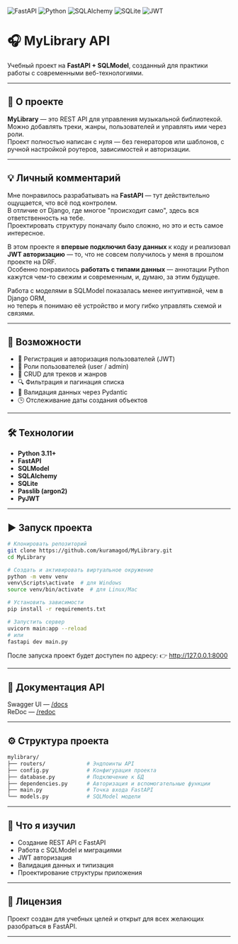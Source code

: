 ![FastAPI](https://img.shields.io/badge/FastAPI-0.110+-009688?style=for-the-badge&logo=fastapi&logoColor=white)
![Python](https://img.shields.io/badge/Python-3.11+-3776AB?style=for-the-badge&logo=python&logoColor=white)
![SQLAlchemy](https://img.shields.io/badge/SQLAlchemy-1.4+-D71F00?style=for-the-badge&logo=python&logoColor=white)
![SQLite](https://img.shields.io/badge/SQLite-3.0+-07405E?style=for-the-badge&logo=sqlite&logoColor=white)
![JWT](https://img.shields.io/badge/JWT-black?style=for-the-badge&logo=jsonwebtokens&logoColor=white)


# 🎧 MyLibrary API

Учебный проект на **FastAPI + SQLModel**, созданный для практики работы с современными веб-технологиями.

---

## 🚀 О проекте

**MyLibrary** — это REST API для управления музыкальной библиотекой.  
Можно добавлять треки, жанры, пользователей и управлять ими через роли.  
Проект полностью написан с нуля — без генераторов или шаблонов, с ручной настройкой роутеров, зависимостей и авторизации.

---

## 💡 Личный комментарий

Мне понравилось разрабатывать на **FastAPI** — тут действительно ощущается, что всё под контролем.  
В отличие от Django, где многое "происходит само", здесь вся ответственность на тебе.  
Проектировать структуру поначалу было сложно, но это и есть самое интересное.

В этом проекте я **впервые подключил базу данных** к коду и реализовал **JWT авторизацию** — то, что не совсем получилось у меня в прошлом проекте на DRF.  
Особенно понравилось **работать с типами данных** — аннотации Python кажутся чем-то свежим и современным, и, думаю, за этим будущее.

Работа с моделями в SQLModel показалась менее интуитивной, чем в Django ORM,  
но теперь я понимаю её устройство и могу гибко управлять схемой и связями.

---

## 🧩 Возможности

- 🔑 Регистрация и авторизация пользователей (JWT)
- 👥 Роли пользователей (user / admin)
- 🎵 CRUD для треков и жанров
- 🔍 Фильтрация и пагинация списка
- 🧱 Валидация данных через Pydantic
- 🕒 Отслеживание даты создания объектов

---

## 🛠️ Технологии

- **Python 3.11+**
- **FastAPI**
- **SQLModel**
- **SQLAlchemy**
- **SQLite**
- **Passlib (argon2)**
- **PyJWT**

---

## ▶️ Запуск проекта

```bash
# Клонировать репозиторий
git clone https://github.com/kuramagod/MyLibrary.git
cd MyLibrary

# Создать и активировать виртуальное окружение
python -m venv venv
venv\Scripts\activate  # для Windows
source venv/bin/activate  # для Linux/Mac

# Установить зависимости
pip install -r requirements.txt

# Запустить сервер
uvicorn main:app --reload
# или
fastapi dev main.py
```
После запуска проект будет доступен по адресу:
👉 http://127.0.0.1:8000

---

## 📘 Документация API

Swagger UI — [/docs](http://127.0.0.1:8000/docs)  
ReDoc — [/redoc](http://127.0.0.1:8000/redoc)  

---

## ⚙️ Структура проекта

```bash
mylibrary/
├── routers/             # Эндпоинты API
├── config.py            # Конфигурация проекта
├── database.py          # Подключение к БД
├── dependencies.py      # Авторизация и вспомогательные функции
├── main.py              # Точка входа FastAPI
└── models.py            # SQLModel модели
```

---

## 🧠 Что я изучил

- Создание REST API с FastAPI
- Работа с SQLModel и миграциями
- JWT авторизация
- Валидация данных и типизация
- Проектирование структуры приложения

---

## 📄 Лицензия

Проект создан для учебных целей и открыт для всех желающих разобраться в FastAPI.

---
